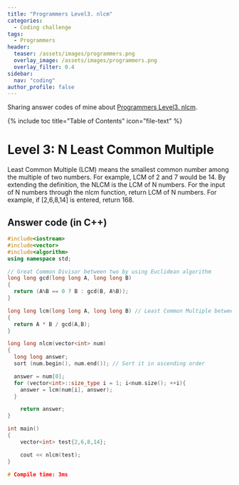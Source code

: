 ```yaml
---
title: "Programmers Level3. nlcm"
categories:
  - Coding challenge
tags:
  - Programmers
header:
  teaser: /assets/images/programmers.png
  overlay_image: /assets/images/programmers.png
  overlay_filter: 0.4
sidebar:
  nav: "coding"
author_profile: false
---
```


Sharing answer codes of mine about [Programmers Level3. nlcm](https://programmers.co.kr/learn/challenge_codes/152).

{% include toc title="Table of Contents" icon="file-text" %}

# Level 3: N Least Common Multiple

Least Common Multiple (LCM) means the smallest common number among the multiple of two numbers.
For example, LCM of 2 and 7 would be 14.
By extending the definition, the NLCM is the LCM of N numbers.
For the input of N numbers through the nlcm function, return LCM of N numbers.
For example, if [2,6,8,14] is entered, return 168.

## Answer code (in C++) 

```cpp
#include<iostream>
#include<vector>
#include<algorithm>
using namespace std;

// Great Common Divisor between two by using Euclidean algorithm
long long gcd(long long A, long long B)
{
  return (A%B == 0 ? B : gcd(B, A%B));
}

long long lcm(long long A, long long B) // Least Common Multiple between two
{
  return A * B / gcd(A,B);
}

long long nlcm(vector<int> num)
{
  long long answer;
  sort (num.begin(), num.end()); // Sort it in ascending order

  answer = num[0];
  for (vector<int>::size_type i = 1; i<num.size(); ++i){
    answer = lcm(num[i], answer);
  }

    return answer;
}

int main()
{
    vector<int> test{2,6,8,14};

    cout << nlcm(test);
}

# Compile time: 3ms
```
